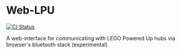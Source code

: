 # Web-LPU

[![CI Status](https://github.com/default-this/web-lpu/actions/workflows/ci.yml/badge.svg)](https://github.com/default-this/web-lpu/actions)

A web-interface for communicating with LEGO Powered Up hubs via browser's bluetooth stack (experimental)
